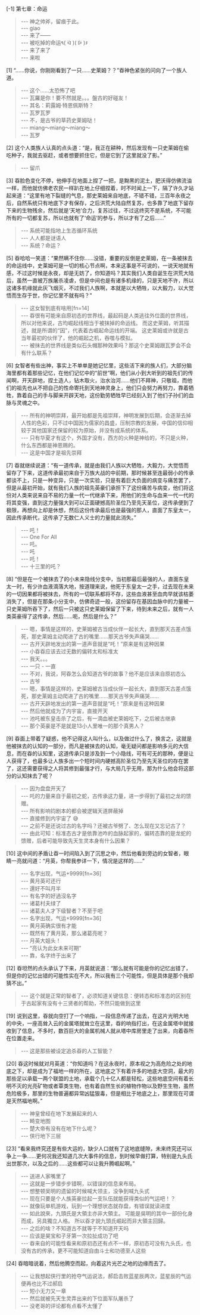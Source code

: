 
[-1] 第七章：命运
>--- 神之帅斧，留痕于此。<br>
>--- giao<br>
>--- 来了——<br>
>--- 被吃掉的命运٩( ᐛ )( ᐖ )۶<br>
>--- 来了来了<br>
>--- 来啦<br>

[1] “……你说，你刚刚看到了一只……史莱姆？？”昋神色紧张的问向了一个族人道。
>--- 这个……太恐怖了吧<br>
>--- 瓦羅是你！要不然就是。。。盤古的好碰友！<br>
>--- 其名：莉露姆·特恩佩斯特？<br>
>--- 瓦罗瓦罗<br>
>--- 不，是古爷的草药史莱姆哒！<br>
>--- miang～miang～miang～<br>
>--- 瓦罗<br>

[2] 这个人类族人认真的点头道：“是，我正在耕种，然后发现有一只史莱姆在偷吃种子，我就去驱赶，或者想要抓住它，但是它到了这里就没了影。”
>--- 留爪<br>

[3] 昋脸色变化不停，他伸手在地面上捏了一把，是黝黑的泥土，肥沃得仿佛流油一样，而他就仿佛老农民一样趴在地上仔细捏着，时不时闻上一下，隔了许久才站起来道：“这里有地下裂缝的气息，那史莱姆来自地底，不错不错，三百年永夜之后，自然系统只有地底下才有保存，之后洪荒大陆自然复苏，也多靠了地底下留存下来的生物残余，然后就是‘天地’合力，复苏过往，不过这终究不是系统，不可能所有的一切都复苏，所以也就有了‘命运’的参与，所以才有了之后……”
>--- 系统可能指地上生态循环系统<br>
>--- 人人都是谜语人<br>
>--- 系统？命运？<br>

[5] 昋哈哈一笑道：“果然瞒不住你……没错，重要的反倒是史莱姆，在一条被抹去的命运线中，史莱姆可是一切的核心节点啊，本来这事是不可说的，一说天地就有感，不过这时候是永夜，却是无妨了，你知道吗？其实我们人类自诞生在洪荒大陆后，虽然一直被万族屠杀凌虐，但是中间也是有诸多机缘的，只是天地不许，所以这诸多机缘就此灰飞烟灭，不过我们人族啊，本就是以大牺牲，以大毅力，以大觉悟而生存于世，你记忆里不就有吗？”
>--- 这女智到底有啥用[fn=14]<br>
>--- 昋很有可能来自原初态的世界线，最起码是人类逃往外位面的世界线，所以对他来说，古均崛起线相当于被抹掉的命运线。
而这史莱姆，听其描述，就是所谓的“因”，代表着古崛起命运线的开端。
这史莱姆或许就是古当年最初的伙伴了，他的崛起之机，吞噬与模拟。<br>
>--- 被抹去的世界线是类似石头帽那种效果吗？那这个史莱姆跟瓦罗会不会有什么联系？<br>

[6] 女智者有些出神，事实上不单单是她记忆里，这些活下来的族人们，大部分脑海里都有着那些记忆，在他们记忆中的“前世”啊，他们从小到大听到的祖先们的传闻啊，开天辟地，捏土造人，钻木取火，治水治河……他们不拜神，只敬祖，而他们的祖先也从不把自己的性命寄托到天地神灵身上，他们只会努力再努力，靠着牺牲，靠着自己的手与脚来开辟天地，这份勤劳牺牲早已经刻入到了他们子孙们的血脉与灵魂之中。
>--- 所有的神明崇拜，最开始都是先祖崇拜，神明发展到后期，会逐渐去掉人性的色彩，只不过中国因为儒家的昌盛，压制宗教的发展，中国的信仰相较于其他国家还保留的较为原始，并没有成系统的体系。<br>
>--- 只有华夏才有这个，外国才没有，西方的火种是神给的，不只是火种，什么东西都是神恩赐的。<br>
>--- 这是中国才是祖先崇拜<br>

[7] 昋就继续说道：“有一道传承，就是由我们人族以大牺牲，大毅力，大觉悟而留存了下来，这道传承最初来自于万族大战的中前期，那时候甚至连最弱小的传承都谈不上，只是一种变异，只是一次实验，只是有着巨大负面的病变与痛苦罢了，但是从最初开始，就有我们人族的祖先英豪们承担下了这份痛苦与病变，他们将这份对人类来说来自不易的力量一代一代继承下来，用他们的生命与血来一代一代的将其变强，直到这力量强大到可以正面硬撼高阶圣位乃至先天圣位，这传承便到了极限，再想向上却是休想，然后这份传承最后也是最强的那人，直面了东皇太一，因此传承断代，这传承了无数仁人义士的力量就此消失。”
>--- 吒！<br>
>--- One For All<br>
>--- 吒。<br>
>--- 吒<br>
>--- 吒！<br>
>--- 十三里的吒？<br>

[8] “但是在一个被抹去了的小未来隐线分支中，当初那最后最强的人，直面东皇太一时，有少许血液滴落大地，按道理来说，他死于东皇太一之手，过去现在未来的一切因果都将被抹去，所有的一切联系都将不存，这些血液甚至血肉早就该枯萎消失了，但是在那条小分支中，仿佛奇迹一般，这份留存在基因血脉中的力量被一只史莱姆所吞下了，然后一只被这只史莱姆保留了下来，待到未来之后，就有一人类英豪得了这传承，然后……呃，然后是什么？”
>--- 嗯，事情是这样的，史莱姆被古当成伙伴一起长大，直到那天古差点饿死，那史莱姆主动爬进了古的嘴里……那天古爷失声痛哭……<br>
>--- 古开天辟地发出的第一道声音就是“吒！”原来是有这种因果<br>
>--- 小昋昋应该去过无数的偏转太和标准太<br>
>--- 我天。。。<br>
>--- 一只 - 一直<br>
>--- 不对，我说，阿昋怎么会知道古爷的故事？他不是应该来自原初态么<br>
>--- 古爷<br>
>--- 嗯，事情是这样的，史莱姆被古当成伙伴一起长大，直到那天古差点饿死，那史莱姆主动爬进了古的嘴里……那天古爷失声痛哭……<br>
>--- 古开天辟地发出的第一道声音就是“吒！”原来是有这种因果<br>
>--- 然后他就成为了内宇宙，直接开天<br>
>--- 池吒被东皇击杀了之后，有一滴血被史莱姆吃下，之后被古继承<br>
>--- 那个英豪是不是就是13小人里唯一的那个真男人？<br>

[9] 昋面上带着了疑惑，他不记得这人叫什么，以及做过什么了，换言之，这就是他被抹去的认知的一部分，而凡是被抹去的认知，毫无疑问都是影响多元的大信息，而在昋的认知里，这道传承只是涉及到一个小隐线，可有可无的那种，便是让人获得了，也最多让人族多出一个短时间内硬撼高阶圣位乃至先天圣位的存在罢了，这还需要获得之人将其修到最强才行，与大局几乎无用，那为什么他会将这部分的认知抹去了呢？
>--- 因为盘盘开天了<br>
>--- 吒的力量来自于最初之蛇，古传承这力量，进一步得到了最初之龙的馈赠。<br>
>--- 所有影响钧剧本的都会被逻辑天道屏蔽掉<br>
>--- 直接修到内宇宙了 😅<br>
>--- 之前不是还说过古的名字吗？还被古爷劈了、怎么现在又忘记古了？<br>
>--- 由此可知：标准态古才是依靠池咋的血脉起家的，偏转态靠的是龙蛇的馈赠，后者可能导致先天生灵本身有什么因果？<br>

[10] 这中间的矛盾让昋一时间陷入到了沉思之中，然后他看到旁边的女智者，眼睛一亮就问道：“月英，你帮我参详一下，情况是这样的……”
>--- 名字出现，气运+9999[fn=36]<br>
>--- 黄月英可还行<br>
>--- 還好不叫月半<br>
>--- 有名字的好過沒名字<br>
>--- 诸葛村夫绿了<br>
>--- 诸葛夫人才下级智者？不至于吧<br>
>--- 名字出现，气运+9999[fn=36]<br>
>--- 黄月英确实很有才能<br>
>--- 既然有了黄月英，那么诸葛亮呢？<br>
>--- 月英大姐头！<br>
>--- “亮认为此女未来可期”<br>
>--- 靠，名字终于出来了<br>

[12] 昋坦然的点头承认了下来，月英就说道：“那么就有可能是你的记忆出错了，但是你的记忆出错的可能性实在不大，所以我有三个可能性，但是具体是那个我却猜不出。”
>--- 这个就是正常的智者了，必须知道关键信息：便转态和标准态的区别在于古起家有没有十三贤者的帮助，不然只能做到这里<br>

[19] 说到这里，昋就向空打了一个响指，一段信息传递了出去，在这片光明大地的中央，一座高耸入云的金属塔就耸立在这里，昋的响指打出，在这金属塔中就接收到了信息，不多时，数百巨大的金属机械人就从塔中库房里走了出来，向着昋所在位置走来。
>--- 这是那些被设定追杀昋的人工智能？<br>

[20] 昋这时候就对月英道：“你知道吗？在这永夜时，原本视之为高危险之处的地底之下，却是成为了福地一样的所在，这地底之下有着许多的地底大空洞，最大的那些足以承载一两个联盟的土地，承载个几十亿人都是轻松，这些地底空间有着长明不灭的光亮矿物或者覃类生物，也有着自然生长的植物作物以及野生生物，虽然危险极多，那里的生物普遍都异常凶猛狠毒，但是相比于地底之上，那里现在可谓是天然福地啊。”
>--- 神皇曾经在地下发展起来的人<br>
>--- 畸变地图<br>
>--- 楚大帝有没有在地下什么呢？<br>
>--- 侠行地下三层<br>

[23] “看来我终究还是有些大运的，缺少人口就有了这地底缝隙，未来终究还可以争上一争……更何况我还知道几次大事件的信息，到时候早做打算，特别是九头氏出世那次，以及之后的……这些都可以让我升腾崛起啊。”
>--- 送进人家嘴里了<br>
>--- 这就是一步错步步错啊，以错误的信息来布局。<br>
>--- 想整顿吴明的遗留的时候喊大领主，没争到喊九头式<br>
>--- 现在只要是个人族英豪拉起一支队伍就能获得类似的气运吧！？<br>
>--- 就像玩单机游戏，玩到一个理想状态就存盘，有错误就读进度<br>
>--- 如此說來，九頭氏是大領主亦非大領主。
可能是吳明的其中一部份化身而成，另具獨立人格。
所以昋才說九頭氏崛起而非大領主回歸。<br>
>--- 之后的啥？不知道古不就等于不知道开天吗<br>
>--- 应该是昊宝和子牙第一次拉扯成功了吧<br>
>--- 昋来自的可能性看来和原初态还有点不一样，原初态可没有九头氏，也没有古的传承，更不可能知道自由斗士和功德至人这些<br>

[24] 昋暗暗说着，然后他腾空而起，向着这片光芒之地的边缘而去了。
>--- 让我想起侠行里的抢夺气运说法，郝启击败蓝星辰两次，蓝星辰的气运便再也比不过郝启<br>
>--- 短小无力又一章<br>
>--- 然后就被先天生灵弄出来的下位面军队屠杀了<br>
>--- 没老哥的评论都有点看不太懂了<br>
